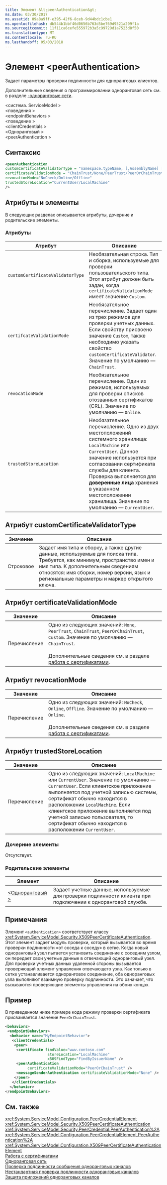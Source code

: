 ```yaml
---
title: Элемент &lt;peerAuthentication&gt;
ms.date: 03/30/2017
ms.assetid: 09a8a9ff-e395-42f6-8ceb-9d44bdc1cbe1
ms.openlocfilehash: db544b1bbf46d0656b763d5be769d9521a299f1a
ms.sourcegitcommit: 11f11ca6cefe555972b3a5c99729d1a7523d8f50
ms.translationtype: MT
ms.contentlocale: ru-RU
ms.lasthandoff: 05/03/2018
---
```

# <a name="ltpeerauthenticationgt-element"></a>Элемент &lt;peerAuthentication&gt;
Задает параметры проверки подлинности для одноранговых клиентов.  
  
 Дополнительные сведения о программировании одноранговая сеть см. в разделе [-одноранговые сети](../../../../../docs/framework/wcf/feature-details/peer-to-peer-networking.md).  
  
 \<система. ServiceModel >  
\<поведения >  
\<endpointBehaviors >  
\<поведение >  
\<clientCredentials >  
\<Одноранговый >  
\<peerAuthentication >  
  
## <a name="syntax"></a>Синтаксис  
  
```xml  
<peerAuthentication  
customCertificateValidatorType = "namespace.typeName, [,AssemblyName] [,Version=version number] [,Culture=culture] [,PublicKeyToken=token]"  
certificateValidationMode = "ChainTrust/None/PeerTrust/PeerOrChainTrust/Custom"  
revocationMode="NoCheck/Online/Offline"  
trustedStoreLocation="CurrentUser/LocalMachine"   
/>  
```  
  
## <a name="attributes-and-elements"></a>Атрибуты и элементы  
 В следующих разделах описываются атрибуты, дочерние и родительские элементы.  
  
### <a name="attributes"></a>Атрибуты  
  
|Атрибут|Описание|  
|---------------|-----------------|  
|`customCertificateValidatorType`|Необязательная строка. Тип и сборка, используемые для проверки пользовательского типа. Этот атрибут должен быть задан, когда `certificateValidationMode` имеет значение `Custom`.|  
|`certifcateValidationMode`|Необязательное перечисление. Задает один из трех режимов для проверки учетных данных. Если свойству присвоено значение `Custom`, также необходимо указать свойство `customCertificateValidator`. Значение по умолчанию — `ChainTrust`.|  
|`revocationMode`|Необязательное перечисление. Один из режимов, используемых для проверки списков отозванных сертификатов (CRL). Значение по умолчанию — `Online`.|  
|`trustedStoreLocation`|Необязательное перечисление. Одно из двух местоположений системного хранилища: `LocalMachine` или `CurrentUser`. Данное значение используется при согласовании сертификата службы для клиента. Проверка выполняется для **доверенные лица** хранения в указанном местоположении хранилища. Значение по умолчанию — `CurrentUser`.|  
  
## <a name="customcertificatevalidatortype-attribute"></a>Атрибут customCertificateValidatorType  
  
|Значение|Описание|  
|-----------|-----------------|  
|Строковое|Задает имя типа и сборку, а также другие данные, используемые для поиска типа. Требуется, как минимум, пространство имен и имя типа. К дополнительным сведениям относятся: имя сборки, номер версии, язык и региональные параметры и маркер открытого ключа.|  
  
## <a name="certificatevalidationmode-attribute"></a>Атрибут certificateValidationMode  
  
|Значение|Описание|  
|-----------|-----------------|  
|Перечисление|Одно из следующих значений: `None`, `PeerTrust`, `ChainTrust`, `PeerOrChainTrust`, `Custom`. Значение по умолчанию — `ChainTrust`.<br /><br /> Дополнительные сведения см. в разделе [работа с сертификатами](../../../../../docs/framework/wcf/feature-details/working-with-certificates.md).|  
  
## <a name="revocationmode-attribute"></a>Атрибут revocationMode  
  
|Значение|Описание|  
|-----------|-----------------|  
|Перечисление|Одно из следующих значений: `NoCheck`, `Online`, `Offline`. Значение по умолчанию — `Online`.<br /><br /> Дополнительные сведения см. в разделе [работа с сертификатами](../../../../../docs/framework/wcf/feature-details/working-with-certificates.md).|  
  
## <a name="trustedstorelocation-attribute"></a>Атрибут trustedStoreLocation  
  
|Значение|Описание|  
|-----------|-----------------|  
|Перечисление|Одно из следующих значений: `LocalMachine` или `CurrentUser`. Значение по умолчанию — `CurrentUser`. Если клиентское приложение выполняется под учетной записью системы, сертификат обычно находится в расположении `LocalMachine`. Если клиентское приложение выполняется под учетной записью пользователя, то сертификат обычно находится в расположении `CurrentUser`.|  
  
### <a name="child-elements"></a>Дочерние элементы  
 Отсутствует.  
  
### <a name="parent-elements"></a>Родительские элементы  
  
|Элемент|Описание|  
|-------------|-----------------|  
|[\<Одноранговый >](../../../../../docs/framework/configure-apps/file-schema/wcf/peer-of-clientcredentials-element.md)|Задает учетные данные, используемые для проверки подлинности клиента при подключении к одноранговой службе.|  
  
## <a name="remarks"></a>Примечания  
 Элемент `<authentication>` соответствует классу <xref:System.ServiceModel.Security.X509PeerCertificateAuthentication>. Этот элемент задает модуль проверки, который вызывается во время проверки подлинности «от соседа к соседу» в сетке. Когда новый одноранговый узел пытается установить соединение с соседним узлом, он передает свои учетные данные в отвечающий одноранговый узел. Для проверки учетных данных удаленной стороны вызывается проверяющий элемент управления отвечающего узла. Как только в сетке устанавливается одноранговое соединение, оба одноранговых узла выполняют взаимную проверку подлинности. Это означает, что вызываются проверяющие элементы управления на обоих концах.  
  
## <a name="example"></a>Пример  
 В приведенном ниже примере кода режиму проверки сертификата присваивается значение `PeerOrChainTrust`.  
  
```xml  
<behaviors>  
 <endpointBehaviors>  
  <behavior name="MyEndpointBehavior">  
   <clientCredentials>  
    <peer>  
     <certificate findValue="www.contoso.com"   
                   storeLocation="LocalMachine"  
                   x509FindType="FindByIssuerName" />  
     <peerAuthentication   
          certificateValidationMode="PeerOrChainTrust" />  
     <messageSenderAuthentication certificateValidationMode="None" />  
    </peer>  
   </clientCredentials>  
  </behavior>  
</endpointBehaviors>  
```  
  
## <a name="see-also"></a>См. также  
 <xref:System.ServiceModel.Configuration.PeerCredentialElement>  
 <xref:System.ServiceModel.Security.X509PeerCertificateAuthentication>  
 <xref:System.ServiceModel.Security.PeerCredential.PeerAuthentication%2A>  
 <xref:System.ServiceModel.Configuration.PeerCredentialElement.PeerAuthentication%2A>  
 <xref:System.ServiceModel.Configuration.X509PeerCertificateAuthenticationElement>  
 [Работа с сертификатами](../../../../../docs/framework/wcf/feature-details/working-with-certificates.md)  
 [Одноранговая сеть](../../../../../docs/framework/wcf/feature-details/peer-to-peer-networking.md)  
 [Проверка подлинности сообщения одноранговых каналов](http://msdn.microsoft.com/library/80e73386-514e-4c30-9e4a-b9ca8c173a95)  
 [Нестандартная проверка подлинности одноранговых каналов](http://msdn.microsoft.com/library/4aa8a82e-41a8-48e2-8621-7e1cbabdca7c)  
 [Защита приложений одноранговых каналов](../../../../../docs/framework/wcf/feature-details/securing-peer-channel-applications.md)
